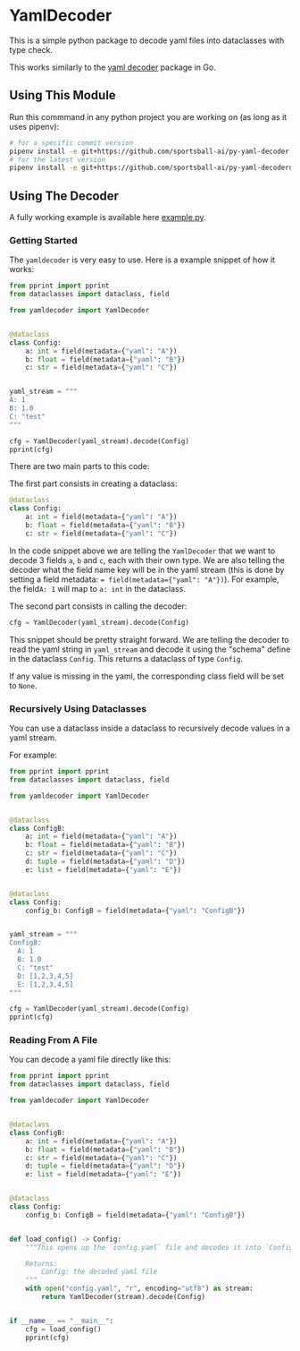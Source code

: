 # YamlDecoder

This is a simple python package to decode yaml files into dataclasses with type check.

This works similarly to the [yaml decoder](https://pkg.go.dev/gopkg.in/yaml.v2) package in Go.

## Using This Module

Run this commmand in any python project you are working on (as long as it uses pipenv):

```bash
# for a specific commit version
pipenv install -e git+https://github.com/sportsball-ai/py-yaml-decoder.git@<commit-id>d#egg=yamldecoder
# for the latest version
pipenv install -e git+https://github.com/sportsball-ai/py-yaml-decoderd#egg=yamldecoder
```

## Using The Decoder

A fully working example is available here [example.py](example.py).

### Getting Started

The `yamldecoder` is very easy to use. Here is a example snippet of how it works:

```python
from pprint import pprint
from dataclasses import dataclass, field

from yamldecoder import YamlDecoder


@dataclass
class Config:
    a: int = field(metadata={"yaml": "A"})
    b: float = field(metadata={"yaml": "B"})
    c: str = field(metadata={"yaml": "C"})


yaml_stream = """
A: 1
B: 1.0
C: "test"
"""

cfg = YamlDecoder(yaml_stream).decode(Config)
pprint(cfg)
```

There are two main parts to this code:

The first part consists in creating a dataclass:

```python
@dataclass
class Config:
    a: int = field(metadata={"yaml": "A"})
    b: float = field(metadata={"yaml": "B"})
    c: str = field(metadata={"yaml": "C"})
```

In the code snippet above we are telling the `YamlDecoder` that we want to decode 3 fields `a`, `b` and `c`, each with their own type. We are also telling the decoder what the field name key will be in the yaml stream (this is done by setting a field metadata: `= field(metadata={"yaml": "A"})`). For example, the field`A: 1` will map to `a: int` in the dataclass.

The second part consists in calling the decoder:

```python
cfg = YamlDecoder(yaml_stream).decode(Config)
```

This snippet should be pretty straight forward. We are telling the decoder to read the yaml string in `yaml_stream` and decode it using the "schema" define in the dataclass `Config`. This returns a dataclass of type `Config`.

If any value is missing in the yaml, the corresponding class field will be set to `None`.

### Recursively Using Dataclasses

You can use a dataclass inside a dataclass to recursively decode values in a yaml stream.

For example:

```python
from pprint import pprint
from dataclasses import dataclass, field

from yamldecoder import YamlDecoder


@dataclass
class ConfigB:
    a: int = field(metadata={"yaml": "A"})
    b: float = field(metadata={"yaml": "B"})
    c: str = field(metadata={"yaml": "C"})
    d: tuple = field(metadata={"yaml": "D"})
    e: list = field(metadata={"yaml": "E"})


@dataclass
class Config:
    config_b: ConfigB = field(metadata={"yaml": "ConfigB"})


yaml_stream = """
ConfigB:
  A: 1
  B: 1.0
  C: "test"
  D: [1,2,3,4,5]
  E: [1,2,3,4,5]
"""

cfg = YamlDecoder(yaml_stream).decode(Config)
pprint(cfg)
```

### Reading From A File

You can decode a yaml file directly like this:

```python
from pprint import pprint
from dataclasses import dataclass, field

from yamldecoder import YamlDecoder


@dataclass
class ConfigB:
    a: int = field(metadata={"yaml": "A"})
    b: float = field(metadata={"yaml": "B"})
    c: str = field(metadata={"yaml": "C"})
    d: tuple = field(metadata={"yaml": "D"})
    e: list = field(metadata={"yaml": "E"})


@dataclass
class Config:
    config_b: ConfigB = field(metadata={"yaml": "ConfigB"})


def load_config() -> Config:
    """This opens up the `config.yaml` file and decodes it into `Config`

    Returns:
        Config: the decoded yaml file
    """
    with open("config.yaml", "r", encoding="utf8") as stream:
        return YamlDecoder(stream).decode(Config)


if __name__ == "__main__":
    cfg = load_config()
    pprint(cfg)
```
